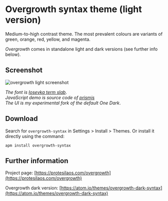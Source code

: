 # Overgrowth syntax theme (light version)

Medium-to-high contrast theme. The most prevalent colours are variants of green, orange, red, yellow, and magenta.

*Overgrowth* comes in standalone light and dark versions (see further info below).

## Screenshot

![overgrowth light screenshot](https://raw.githubusercontent.com/protesilaos/prot16/master/overgrowth/img/overgrowth_light_sample.png)

*The font is [Iosevka term slab](https://github.com/be5invis/Iosevka)*.  
*JavaScript demo is source code of [prismjs](http://prismjs.com/)*  
*The UI is my experimental fork of the default One Dark*.

## Download

Search for `overgrowth-syntax` in Settings > Install > Themes. Or install it directly using the command:

```shell
apm install overgrowth-syntax
```

## Further information

Project page: [https://protesilaos.com/overgrowth](https://protesilaos.com/overgrowth)

Overgrowth dark version: [https://atom.io/themes/overgrowth-dark-syntax](https://atom.io/themes/overgrowth-dark-syntax)
